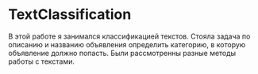# TextClassification
В этой работе я занимался классификацией текстов. Стояла задача по описанию и названию объявления определить категорию, в которую объявление должно попасть. Были рассмотренны разные методы работы с текстами.
